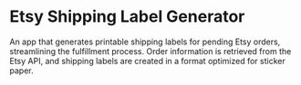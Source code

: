 # Etsy Shipping Label Generator

An app that generates printable shipping labels for pending Etsy orders, streamlining the
fulfillment process. Order information is retrieved from the Etsy API, and shipping labels are
created in a format optimized for sticker paper.
